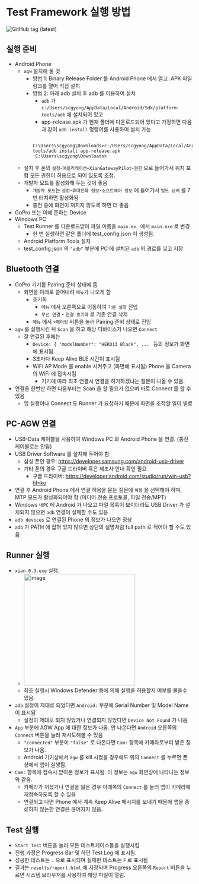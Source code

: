 # Test Framework 실행 방법

![GitHub tag (latest)](https://img.shields.io/github/v/tag/scgyong-th/goproapitest)

## 실행 준비
* Android Phone
  * `agw` 설치해 둘 것
    * 방법 1: Binary Release Folder 를 Android Phone 에서 열고 .APK 파일 링크를 열어 직접 설치
    * 방법 2: 아래 adb 설치 후 adb 를 이용하여 설치
      * `adb` 가 `c:/Users/scgyong/AppData/Local/Android/Sdk/platform-tools/adb` 에 설치되어 있고
      * app-release.apk 가 현재 폴더에 다운로드되어 있다고 가정하면 다음과 같이 `adb install` 명령어를 사용하여 설치 가능
      ```
       C:\Users\scgyong\Downloads>c:/Users/scgyong/AppData/Local/Android/Sdk/platform-tools/adb install app-release.apk
       C:\Users\scgyong\Downloads>
      ```
  * 설치 후 폰의 `설정`-`애플리케이션`-`XianGatewayPilot`-`권한` 으로 들어가서 위치 포함 모든 권한이 허용으로 되어 있도록 조정.
  * 개발자 모드를 활성화해 두는 것이 좋음
    * `개발자 모드`는 `설정`-`휴대전화 정보`-`소프트웨어 정보` 에 들어가서 `빌드 넘버` 를 7번 터치하면 활성화됨
    * 충전 중에 화면이 꺼지지 않도록 하면 더 좋음
* GoPro 또는 이에 준하는 Device
* Windows PC
  * Test Runner 를 다운로드받아 파일 이름을 `main.ex_` 에서 `main.exe` 로 변경
    * 한 번 실행하면 같은 폴더에 test_config.json 이 생성됨. 
  * Android Platform Tools 설치
  * test_config.json 의 `"adb"` 부분에 PC 에 설치된 `adb` 의 경로를 넣고 저장
 
## Bluetooth 연결
* GoPro 기기를 Pairing 준비 상태에 둠
  * 화면을 아래로 쓸어내려 `메뉴`가 나오게 함
    * 초기화
      * `메뉴` 에서 오른쪽으로 이동하여 `기본 설정` 진입
      * `무선 연결` - `연결 초기화` 로 기존 연결 삭제
    * `메뉴` 에서 `+페어링` 버튼을 눌러 Pairing 준비 상태로 진입
* `agw` 를 실행시킨 뒤 `Scan` 을 하고 해당 디바이스가 나오면 `Connect`
  * 잘 연결된 후에는
    * `Device: { "modelNumber": "HERO13 Black", ... ` 등의 정보가 화면에 표시됨
    * 3초마다 Keep Alive BLE 시간이 표시됨
    * WiFi AP Mode 를 enable 시켜주고 (화면에 표시됨) Phone 을 Camera 의 WiFi 에 접속시킴
      * 기기에 따라 최초 연결시 연결을 허가하겠냐는 질문이 나올 수 있음.
* 연결을 한번만 하면 다음부터는 Scan 을 할 필요가 없으며 바로 Connect 를 할 수 있음
  * 앱 실행이나 Connect 도 Runner 가 요청하기 때문에 화면을 조작할 일이 별로 

## PC-AGW 연결
* USB-Data 케이블을 사용하여 Windows PC 와 Android Phone 을 연결. (충전 케이블로는 안됨)
* USB Driver Software 를 설치해 두어야 함
  * 삼성 폰인 경우: https://developer.samsung.com/android-usb-driver
  * 기타 폰의 경우 구글 드라이버 혹은 제조사 안내 확인 필요
    * 구글 드라이버: https://developer.android.com/studio/run/win-usb?hl=ko
* 연결 후 Android Phone 에서 연결 허용을 묻는 질문에 `허용` 을 선택해야 하며, MTP 모드가 활성화되어야 함 (미디어 전송 프로토콜, 파일 전송/MPT)
* Windows `내PC` 에 Android 가 나오고 파일 목록이 보이더라도 USB Driver 가 설치되지 않으면 `adb` 연결이 실패할 수도 있음
* `adb devices` 로 연결된 Phone 의 정보가 나오면 정상
 * `adb` 가 PATH 에 잡혀 있지 않으면 상단의 설명처럼 full path 로 적어야 할 수도 있음

## Runner 실행
* `xian.0.3.exe` 실행.
   * <img width="300" alt="image" src="https://github.com/user-attachments/assets/6572c8dc-dea3-4bbf-9fdd-2d7043296cdf" />
   * 최초 실행시 Windows Defender 등에 의해 실행을 허용할지 여부를 물을수 있음. 
* `adb` 설정이 제대로 되었다면 `Android:` 부분에 Serial Number 및 Model Name 이 표시됨
  * 설정이 제대로 되지 않았거나 연결되지 않았다면 `Device Not Found` 가 나옴
* `App` 부분에 AGW App 에 대한 정보가 나옴. 안 나온다면 `Android` 오른쪽의 `Connect` 버튼을 눌러 재시도해볼 수 있음
  * `"connected"` 부분이 `"false"` 로 나온다면 `Cam:` 항목에 카메라로부터 받은 정보가 나옴. 
  * Android 기기상에서 `agw` 를 kill 시켰을 경우에도 위의 `Connect` 를 누르면 폰 상에서 앱이 실행됨.
* `Cam:` 항목에 접속시 받아온 정보가 표시됨. 이 정보는 `agw` 화면상에 나타나는 정보와 같음.
  * 카메라가 꺼졌거나 연결을 잃은 경우 아래쪽의 `Connect` 를 눌러 앱이 카메라에 재접속하도록 할 수 있음
  * 연결되고 나면 Phone 에서 계속 Keep Alive 메시지를 보내기 때문에 앱을 종료하지 않는한 연결은 끊어지지 않음.
 
## Test 실행
* `Start Test` 버튼을 눌러 모든 테스트케이스들을 실행시킴
* 진행 과정은 Progress Bar 및 하단 Test Log 에 표시됨.
* 성공한 테스트는 `.` 으로 표시되며 실패한 테스트는 `F` 로 표시됨
* 결과는 `results/report.html` 에 저장되며 Progress 오른쪽의 `Report` 버튼을 누르면 시스템 브라우저를 사용하여 해당 파일이 열림.
